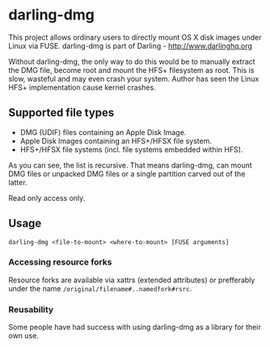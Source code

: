 # darling-dmg

This project allows ordinary users to directly mount OS X disk images under Linux via FUSE. darling-dmg is part of Darling - http://www.darlinghq.org

Without darling-dmg, the only way to do this would be to manually extract the DMG file, become root and mount the HFS+ filesystem as root. This is slow, wasteful and may even crash your system. Author has seen the Linux HFS+ implementation cause kernel crashes.

## Supported file types

* DMG (UDIF) files containing an Apple Disk Image.
* Apple Disk Images containing an HFS+/HFSX file system.
* HFS+/HFSX file systems (incl. file systems embedded within HFS).

As you can see, the list is recursive. That means darling-dmg, can mount DMG files or unpacked DMG files or a single partition carved out of the latter.

Read only access only.

## Usage

    darling-dmg <file-to-mount> <where-to-mount> [FUSE arguments]

### Accessing resource forks

Resource forks are available via xattrs (extended attributes) or prefferably under the name ````/original/filename#..namedfork#rsrc````.

### Reusability

Some people have had success with using darling-dmg as a library for their own use.

